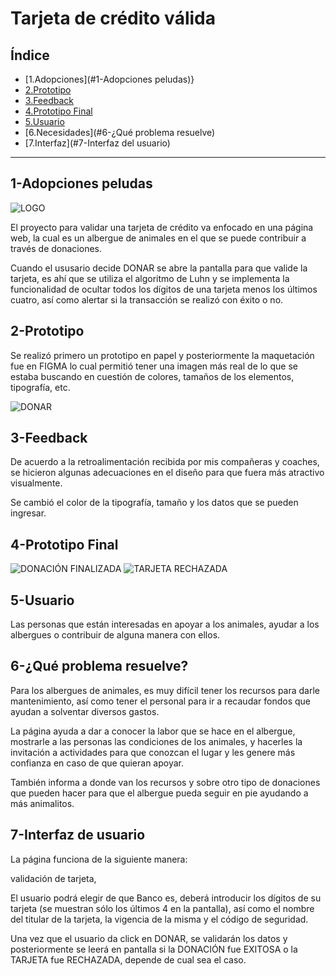 # Tarjeta de crédito válida

## Índice

* [1.Adopciones](#1-Adopciones peludas)}
* [2.Prototipo](#2-Prototipo)
* [3.Feedback](#3-Feedback)
* [4.Prototipo Final](#4-Prototipo)
* [5.Usuario](#5-Usuario)
* [6.Necesidades](#6-¿Qué problema resuelve)
* [7.Interfaz](#7-Interfaz del usuario)

***

## 1-Adopciones peludas 

![LOGO](https://user-images.githubusercontent.com/108847679/179627535-404f85fe-59dd-40fe-a748-a489478d895b.png)

El proyecto para validar una tarjeta de crédito va enfocado en una página web,
la cual es un albergue de animales en el que se puede contribuir a través de 
donaciones. 

Cuando el ususario decide DONAR se abre la pantalla para que valide la tarjeta, 
es ahí que se utiliza el algoritmo de Luhn y se implementa la funcionalidad de ocultar
todos los dígitos de una tarjeta menos los últimos cuatro, así como alertar si 
la transacción se realizó con éxito o no.

## 2-Prototipo

Se realizó primero un prototipo en papel y posteriormente la maquetación fue en FIGMA
lo cual permitió tener una imagen más real de lo que se estaba buscando en
cuestión de colores, tamaños de los elementos, tipografía, etc.

![DONAR](https://user-images.githubusercontent.com/108847679/179628029-55da1142-33f5-4912-a00a-4dd916a77092.jpg)

## 3-Feedback 

De acuerdo a la retroalimentación recibida por mis compañeras y coaches, se hicieron algunas adecuaciones
en el diseño para que fuera más atractivo visualmente.

Se cambió el color de la tipografía, tamaño y los datos que se pueden ingresar. 

## 4-Prototipo Final 
![DONACIÓN FINALIZADA](https://user-images.githubusercontent.com/108847679/179628060-3827cab6-7cfd-4240-8628-5c62accb8fde.jpg)
![TARJETA RECHAZADA](https://user-images.githubusercontent.com/108847679/179628073-dd9d4934-b2af-4fb1-8be3-eb282edae9cd.jpg)

## 5-Usuario
Las personas que están interesadas en apoyar a los animales, ayudar a los albergues o contribuir 
de alguna manera con ellos. 

## 6-¿Qué problema resuelve?
Para los albergues de animales, es muy difícil tener los recursos para darle mantenimiento, 
así como tener el personal para ir a recaudar fondos que ayudan a solventar diversos gastos.

La página ayuda a dar a conocer la labor que se hace en el albergue, mostrarle a las 
personas las condiciones de los animales, y hacerles la invitación a actividades para
que conozcan el lugar y les genere más confianza en caso de que quieran apoyar.

También informa a donde van los recursos y sobre otro tipo de donaciones que pueden
hacer para que el albergue pueda seguir en pie ayudando a más animalitos.

## 7-Interfaz de usuario

La página funciona de la siguiente manera:

validación de tarjeta,

El usuario podrá elegir de que Banco es, deberá introducir los dígitos de su tarjeta 
(se muestran sólo los últimos 4 en la pantalla), así como el nombre del titular 
de la tarjeta, la vigencia de la misma y el código de seguridad.

Una vez que el usuario da click en DONAR, se validarán los datos y posteriormente
se leerá en pantalla si la DONACIÓN fue EXITOSA o la TARJETA fue RECHAZADA, depende de cual 
sea el caso.




